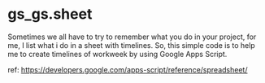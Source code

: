 # gs_gs.sheet

Sometimes we all have to try to remember what you do in your project, for me, I list what i do in a sheet with timelines.
So, this simple code is to help me to create timelines of workweek by using Google Apps Script.

ref: <https://developers.google.com/apps-script/reference/spreadsheet/>
